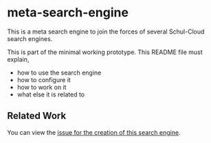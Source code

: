 meta-search-engine
==================

This is a meta search engine to join the forces of several Schul-Cloud search engines.

This is part of the minimal working prototype.
This README file must explain, 

- how to use the search engine
- how to configure it
- how to work on it
- what else it is related to

Related Work
------------

You can view the [issue for the creation of this search engine][issue].






[issue]: https://github.com/schul-cloud/schulcloud-content/issues/2
